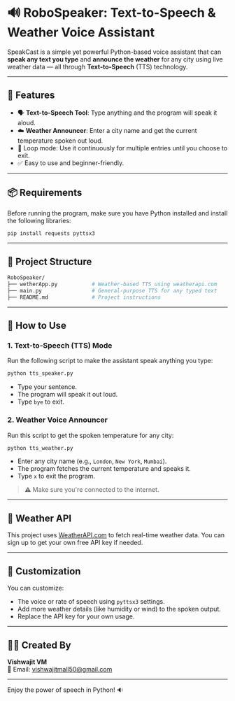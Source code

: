 # 🔊 RoboSpeaker: Text-to-Speech & Weather Voice Assistant

SpeakCast is a simple yet powerful Python-based voice assistant that can **speak any text you type** and **announce the weather** for any city using live weather data — all through **Text-to-Speech** (TTS) technology.

---

## 🎯 Features

- 🗣️ **Text-to-Speech Tool**: Type anything and the program will speak it aloud.
- ☁️ **Weather Announcer**: Enter a city name and get the current temperature spoken out loud.
- 🔁 Loop mode: Use it continuously for multiple entries until you choose to exit.
- ✅ Easy to use and beginner-friendly.

---

## 📦 Requirements

Before running the program, make sure you have Python installed and install the following libraries:

```bash
pip install requests pyttsx3
```

---

## 📁 Project Structure

```bash
RoboSpeaker/
├── wetherApp.py           # Weather-based TTS using weatherapi.com
├── main.py                # General-purpose TTS for any typed text
├── README.md              # Project instructions
```

---

## 🚀 How to Use

### 1. Text-to-Speech (TTS) Mode

Run the following script to make the assistant speak anything you type:

```bash
python tts_speaker.py
```

- Type your sentence.
- The program will speak it out loud.
- Type `bye` to exit.

### 2. Weather Voice Announcer

Run this script to get the spoken temperature for any city:

```bash
python tts_weather.py
```

- Enter any city name (e.g., `London`, `New York`, `Mumbai`).
- The program fetches the current temperature and speaks it.
- Type `x` to exit the program.

> ⚠️ Make sure you're connected to the internet.

---

## 🔑 Weather API

This project uses [WeatherAPI.com](https://www.weatherapi.com/) to fetch real-time weather data. You can sign up to get your own free API key if needed.

---

## 🧠 Customization

You can customize:
- The voice or rate of speech using `pyttsx3` settings.
- Add more weather details (like humidity or wind) to the spoken output.
- Replace the API key for your own usage.

---


## 👨‍💻 Created By

**Vishwajit VM**  
📧 Email: [vishwajitmall50@gmail.com](mailto:vishwajitmall50@gmail.com)

---

Enjoy the power of speech in Python! 🔉